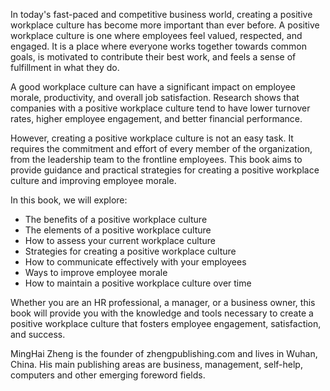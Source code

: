 

In today's fast-paced and competitive business world, creating a positive workplace culture has become more important than ever before. A positive workplace culture is one where employees feel valued, respected, and engaged. It is a place where everyone works together towards common goals, is motivated to contribute their best work, and feels a sense of fulfillment in what they do.

A good workplace culture can have a significant impact on employee morale, productivity, and overall job satisfaction. Research shows that companies with a positive workplace culture tend to have lower turnover rates, higher employee engagement, and better financial performance.

However, creating a positive workplace culture is not an easy task. It requires the commitment and effort of every member of the organization, from the leadership team to the frontline employees. This book aims to provide guidance and practical strategies for creating a positive workplace culture and improving employee morale.

In this book, we will explore:

* The benefits of a positive workplace culture
* The elements of a positive workplace culture
* How to assess your current workplace culture
* Strategies for creating a positive workplace culture
* How to communicate effectively with your employees
* Ways to improve employee morale
* How to maintain a positive workplace culture over time

Whether you are an HR professional, a manager, or a business owner, this book will provide you with the knowledge and tools necessary to create a positive workplace culture that fosters employee engagement, satisfaction, and success.

MingHai Zheng is the founder of zhengpublishing.com and lives in Wuhan, China. His main publishing areas are business, management, self-help, computers and other emerging foreword fields.

